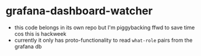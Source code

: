 # grafana-dashboard-watcher

* this code belongs in its own repo but I'm piggybacking ffwd to save time
  cos this is hackweek
* currently it only has proto-functionality to read `what-role` pairs from the grafana db
